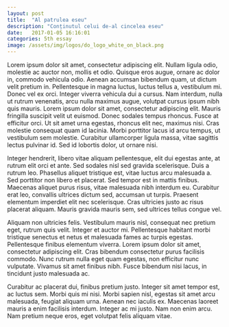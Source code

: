 ```yaml
---
layout: post
title:  "Al patrulea eseu"
description: "Conținutul celui de-al cincelea eseu"
date:   2017-01-05 16:16:01
categories: 5th essay
image: /assets/img/logos/do_logo_white_on_black.png
---
```


Lorem ipsum dolor sit amet, consectetur adipiscing elit. Nullam ligula odio, molestie ac auctor non, mollis et odio. Quisque eros augue, ornare ac dolor in, commodo vehicula odio. Aenean accumsan bibendum quam, ut dictum velit pretium in. Pellentesque in magna luctus, luctus tellus a, vestibulum mi. Donec vel ex orci. Integer viverra vehicula dui a cursus. Nam interdum, nulla ut rutrum venenatis, arcu nulla maximus augue, volutpat cursus ipsum nibh quis mauris. Lorem ipsum dolor sit amet, consectetur adipiscing elit. Mauris fringilla suscipit velit ut euismod. Donec sodales tempus rhoncus. Fusce at efficitur orci. Ut sit amet urna egestas, rhoncus elit nec, maximus nisi. Cras molestie consequat quam id lacinia. Morbi porttitor lacus id arcu tempus, ut vestibulum sem molestie. Curabitur ullamcorper ligula massa, vitae sagittis lectus pulvinar id. Sed id lobortis dolor, ut ornare nisi.

Integer hendrerit, libero vitae aliquam pellentesque, elit dui egestas ante, at rutrum elit orci et ante. Sed sodales nisl sed gravida scelerisque. Duis a rutrum leo. Phasellus aliquet tristique est, vitae luctus arcu malesuada a. Sed porttitor non libero et placerat. Sed tempor est in mattis finibus. Maecenas aliquet purus risus, vitae malesuada nibh interdum eu. Curabitur erat leo, convallis ultrices dictum sed, accumsan ut turpis. Praesent elementum imperdiet elit nec scelerisque. Cras ultricies justo ac risus placerat aliquam. Mauris gravida mauris sem, sed ultrices tellus congue vel.

Aliquam non ultricies felis. Vestibulum mauris nisl, consequat nec pretium eget, rutrum quis velit. Integer et auctor mi. Pellentesque habitant morbi tristique senectus et netus et malesuada fames ac turpis egestas. Pellentesque finibus elementum viverra. Lorem ipsum dolor sit amet, consectetur adipiscing elit. Cras bibendum consectetur purus facilisis commodo. Nunc rutrum nulla eget quam egestas, non efficitur nunc vulputate. Vivamus sit amet finibus nibh. Fusce bibendum nisi lacus, in tincidunt justo malesuada ac.

Curabitur ac placerat dui, finibus pretium justo. Integer sit amet tempor est, ac luctus sem. Morbi quis mi nisi. Morbi sapien nisl, egestas sit amet arcu malesuada, feugiat aliquam urna. Aenean nec iaculis ex. Maecenas laoreet mauris a enim facilisis interdum. Integer ac mi justo. Nam non enim arcu. Nam pretium neque eros, eget volutpat felis aliquam vitae.

